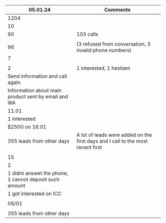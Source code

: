 
|    05.01.24                                            |    Comments                                                                     |
| ------------------------------------------------------ | ------------------------------------------------------------------------------- |
| 1204                                                   |                                                                                 |
| 10                                                     |                                                                                 |
| 90                                                     | 103 calls                                                                       |
|                                                        |                                                                                 |
| 96                                                     | (3 refused from conversation, 3 invalid phone numbers)                          |
| 7                                                      |                                                                                 |
|                                                        |                                                                                 |
| 2                                                      | 1 interested, 1 hesitant                                                        |
| Send information and call again                        |                                                                                 |
| Information about main product sent by email and WA    |                                                                                 |
| 11.01                                                  |                                                                                 |
| 1 interested                                           |                                                                                 |
| $2500 on 16.01                                         |                                                                                 |
| 355 leads from other days                              | A lot of leads were added on the first days and I call to the most recent first |
|                                                        |                                                                                 |
| 15                                                     |                                                                                 |
| 2                                                      |                                                                                 |
| 1 didnt answet the phone, 1 cannot deposit such amount |                                                                                 |
| 1 got interested on ICC                                |                                                                                 |
|                                                        |                                                                                 |
| 06/01                                                  |                                                                                 |
|                                                        |                                                                                 |
| 355 leads from other days                              |                                                                                 |
